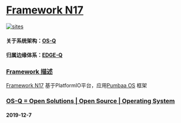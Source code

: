 ﻿# [Framework N17](https://github.com/OS-Q/N17)

[![sites](http://182.61.61.133/link/resources/OSQ.png)](http://www.OS-Q.com)

#### 关于系统架构：[OS-Q](https://github.com/OS-Q)
#### 归属边缘体系：[EDGE-Q](https://github.com/EDGE-Q)

### [Framework 描述](https://github.com/OS-Q/N17/wiki) 

[Framework N17](https://github.com/OS-Q/N17) 基于PlatformIO平台，应用[Pumbaa OS](https://github.com/eerimoq/pumbaa) 框架

### [OS-Q = Open Solutions | Open Source |  Operating System ](http://www.OS-Q.com/N17)
####  2019-12-7
